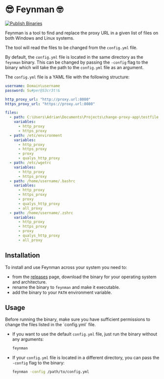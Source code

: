 # :sunglasses: Feynman :nerd_face:

[![Publish Binaries](https://github.com/raven4ever/change-proxy-app/actions/workflows/release.yml/badge.svg)](https://github.com/raven4ever/change-proxy-app/actions/workflows/release.yml)

Feynman is a tool to find and replace the proxy URL in a given list of files on both Windows and Linux systems.

The tool will read the files to be changed from the `config.yml` file.

By default, the `config.yml` file is located in the same directory as the `feynman` binary. This can be changed by passing the `-config` flag to the binary which will take the path to the `config.yml` file as an argument.

The `config.yml` file is a YAML file with the following structure:

```yaml
username: Domain\username
password: Su#per@S3cr3t!&

http_proxy_url: "http://proxy.url:8080"
https_proxy_url: "https://proxy.url:8080"

files:
  - path: C:\Users\Adrian\Documents\Projects\change-proxy-app\testfile.txt
    variables:
      - http_proxy
      - https_proxy
  - path: /etc/environment
    variables:
      - http_proxy
      - https_proxy
      - proxy
      - qualys_http_proxy
  - path: /etc/wgetrc
    variables:
      - http_proxy
      - https_proxy
  - path: /home/username/.bashrc
    variables:
      - http_proxy
      - https_proxy
      - proxy
      - qualys_http_proxy
      - all_proxy
  - path: /home/username/.zshrc
    variables:
      - http_proxy
      - https_proxy
      - proxy
      - qualys_http_proxy
      - all_proxy
```

## Installation

To install and use Feynman across your system you need to:

- from the [releases](https://github.com/raven4ever/change-proxy-app/releases) page, download the binary for your operating system and architecture.
- rename the binary to `feynman` and make it executable.
- add the binary to your `PATH` environment variable.

## Usage

<Warning>
Before running the binary, make sure you have sufficient permissions to change the files listed in the `config.yml` file.
</Warning>

- If you want to use the default `config.yml` file, just run the binary without any arguments:

  ```bash
  feynman
  ```

- If your `config.yml` file is located in a different directory, you can pass the `-config` flag to the binary:

  ```bash
  feynman -config /path/to/config.yml
  ```
